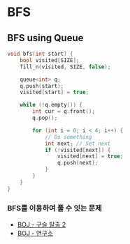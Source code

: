 # BFS

## BFS using Queue

```c++
void bfs(int start) {
    bool visited[SIZE];
    fill_n(visited, SIZE, false);

    queue<int> q;
    q.push(start);
    visited[start] = true;

    while (!q.empty()) {
        int cur = q.front();
        q.pop();

        for (int i = 0; i < 4; i++) {
            // Do something
            int next; // Set next
            if (!visited[next]) {
                visited[next] = true;
                q.push(next);
            }
        }
    }
}
```

### BFS를 이용하여 풀 수 잇는 문제

- [BOJ - 구슬 탈출 2](../../BOJ/samsung/13460_구슬탈출2/13460.cpp)
- [BOJ - 연구소](../../BOJ/samsung/14502_연구소/14502-2.cpp)